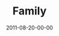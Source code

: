 ---
layout: message
category: message
series: "Collide"
title: "Family"
date: 2011-08-20-00-00
message_id: 688
---